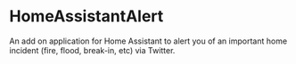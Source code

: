 # HomeAssistantAlert
An add on application for Home Assistant to alert you of an important home incident (fire, flood, break-in, etc) via Twitter.
